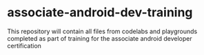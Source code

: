 # associate-android-dev-training
This repository will contain all files from codelabs and playgrounds completed as part of training for the associate android developer certification
